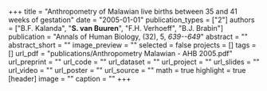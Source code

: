 +++
title = "Anthropometry of Malawian live births between 35 and 41 weeks of gestation"
date = "2005-01-01"
publication_types = ["2"]
authors = ["B.F. Kalanda", "**S. van Buuren**", "F.H. Verhoeff", "B.J. Brabin"]
publication = "Annals of Human Biology, (32), 5, _639--649_"
abstract = ""
abstract_short = ""
image_preview = ""
selected = false
projects = []
tags = []
url_pdf = "publications/Anthropometry Malawian - AHB 2005.pdf"
url_preprint = ""
url_code = ""
url_dataset = ""
url_project = ""
url_slides = ""
url_video = ""
url_poster = ""
url_source = ""
math = true
highlight = true
[header]
image = ""
caption = ""
+++
